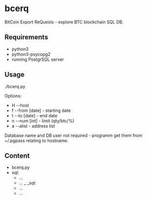 # bcerq
BitCoin Export ReQuests - explore BTC blockchain SQL DB.

## Requirements

- python3
- python3-psycopg2
- running PostgrSQL server

## Usage

./bcerq.py <options> <command>

Options:
- H --host
- f --from [date] - starting date
- t --to [date] - end date
- n --num [int] - limit (qty/btc/%)
- a --alist - address list

Database name and DB user not required - programm get them from ~/.pgpass relating to hostname.

## Content

- bcerq.py
- sql:
  - ...
  - ...
_ _sql:
  - ...
  - ...
